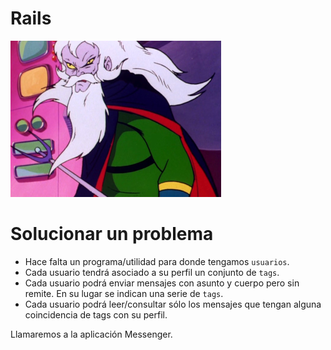 
# Rails

![](images/doctor-hell.png)

# Solucionar un problema

* Hace falta un programa/utilidad para donde tengamos `usuarios`.
* Cada usuario tendrá asociado a su perfil un conjunto de `tags`.
* Cada usuario podrá enviar mensajes con asunto y cuerpo pero sin remite. En su lugar se indican una serie de `tags`.
* Cada usuario podrá leer/consultar sólo los mensajes que tengan alguna coincidencia de tags con su perfil.

Llamaremos a la aplicación Messenger.
